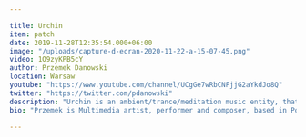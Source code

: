 ```yaml
---

title: Urchin
item: patch
date: 2019-11-28T12:35:54.000+06:00
image: "/uploads/capture-d-ecran-2020-11-22-a-15-07-45.png"
video: 1O9zyKPB5cY
author: Przemek Danowski
location: Warsaw
youtube: "https://www.youtube.com/channel/UCgGe7wRbCNFjjG2aYkdJo8Q"
twitter: "https://twitter.com/pdanowski"
description: "Urchin is an ambient/trance/meditation music entity, that can be controlled by multiple users in a collective performance. It has spatial audio system that surrounds players. Each slider controls discrete feature of sound source. The tonal root of Urchin is 50Hz (it can be tuned to 60Hz as well) so it fits perfectly everyday electrical machine noise as additional masking background. Urchin can be edited to become self-controllable or driven by data streams like weather conditions, stock market values or brain waves."
bio: "Przemek is Multimedia artist, performer and composer, based in Poland. Research and teaching assistant at the Sound Engineering Department of the Fryderyk Chopin University of Music. Sound designer for computer games, theatre performances, film and multimedia. Spatial audio consultant in Visual Narratives Laboratory (vnLab) at the Film School in Łódź."

---
```

